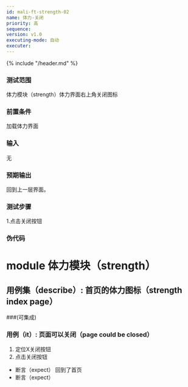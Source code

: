 ```yaml
---
id: mali-ft-strength-02
name: 体力-关闭
priority: 高
sequence: 
version: v1.0
executing-mode: 自动
executer: 
---
```


{% include "/header.md" %}

### 测试范围
  体力模块（strength）体力界面右上角关闭图标
### 前置条件
  加载体力界面
### 输入
  无
### 预期输出
  回到上一层界面。
### 测试步骤
  1.点击关闭按钮



### 伪代码

# module 体力模块（strength）
## 用例集（describe）:  首页的体力图标（strength index page）
###(可集成)
### 用例（it）: 页面可以关闭（page could be closed）
1. 定位X关闭按钮
2. 点击关闭按钮
* 断言（expect） 回到了首页
* 断言（expect） 